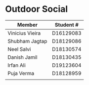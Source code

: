 # Outdoor Social

| Member | Student # |
| --- | --- |
| Vinicius Vieira | D16129083 |
| Shubham Jagtap | D18129086 |
| Neel Salvi | D18130574 |
| Danish Jamil  | D18130435 |
| Irfan Ali | D19123604 |
| Puja Verma | D18128959 |
|            |          |
